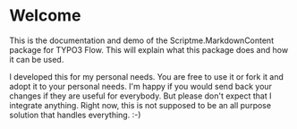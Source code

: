 Welcome
=======

This is the documentation and demo of the Scriptme.MarkdownContent package for TYPO3 Flow. This will explain what this package does and how it can be used.

I developed this for my personal needs. You are free to use it or fork it and adopt it to your personal needs. I'm happy if you would send back your changes if they are useful for everybody. But please don't expect that I integrate anything. Right now, this is not supposed to be an all purpose solution that handles everything. :-)